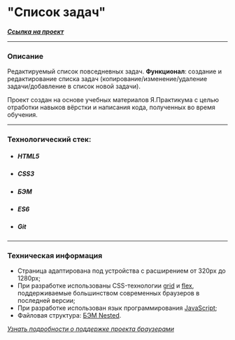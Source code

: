 # "Список задач"
***[Cсылка на проект](https://github.com/Loner789/to-do-list/index.html)***
___
### Описание
Редактируемый список повседневных задач.
**Функционал**: создание и редактирование списка задач (копирование/изменение/удаление задачи/добавление в список новой задачи).

Проект создан на основе учебных материалов Я.Практикума с целью отработки навыков вёрстки и написания кода, полученных во время обучения.
___
### Технологический стек:
* ##### HTML5
* ##### CSS3
* ##### БЭМ
* ##### ES6
* ##### Git
___
### Техническая информация
- Страница адаптирована под устройства с расширением от 320px до 1280px;
- При разработке использованы CSS-технологии [grid](https://developer.mozilla.org/ru/docs/Web/CSS/CSS_Grid_Layout/Basic_Concepts_of_Grid_Layout) и [flex](https://developer.mozilla.org/ru/docs/Learn/CSS/CSS_layout/Flexbox), поддерживаемые большинством современных браузеров в последней версии;
- При разработке использован язык программирования [JavaScript](https://ru.wikipedia.org/wiki/JavaScript);
- Файловая структура: [БЭМ Nested](https://ru.bem.info/methodology/filestructure/#nested).

_[Узнать подробности о поддержке проекта браузерами](https://caniuse.com/?search=grid)_

